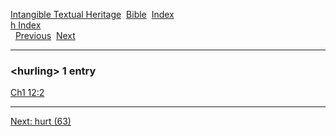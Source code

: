 [Intangible Textual Heritage](../../index)  [Bible](../index) 
[Index](index)   
[h Index](_h_)  
  [Previous](c05671)  [Next](c05673) 

------------------------------------------------------------------------

### &lt;hurling&gt; 1 entry

[Ch1 12:2](../kjv/ch1012.htm#002)  

------------------------------------------------------------------------

[Next: hurt (63)](c05673)
